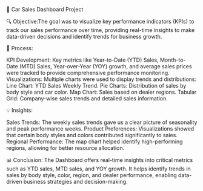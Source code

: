 🚗 Car Sales Dashboard Project

🔍 Objective:The goal was to visualize key performance indicators (KPIs) to track our sales performance over time, providing real-time insights to make data-driven decisions and identify trends for business growth.

🔄 Process:

KPI Development: Key metrics like Year-to-Date (YTD) Sales, Month-to-Date (MTD) Sales, Year-over-Year (YOY) growth, and average sales prices were tracked to provide comprehensive performance monitoring.
Visualizations: Multiple charts were used to display trends and distributions:
Line Chart: YTD Sales Weekly Trend.
Pie Charts: Distribution of sales by body style and car color.
Map Chart: Sales based on dealer regions.
Tabular Grid: Company-wise sales trends and detailed sales information.

💡 Insights:

Sales Trends: The weekly sales trends gave us a clear picture of seasonality and peak performance weeks.
Product Preferences: Visualizations showed that certain body styles and colors contributed significantly to sales.
Regional Performance: The map chart helped identify high-performing regions, allowing for better resource allocation.

📊 Conclusion: The Dashboard offers real-time insights into critical metrics such as YTD sales, MTD sales, and YOY growth. It helps identify trends in sales by body style, color, region, and dealer performance, enabling data-driven business strategies and decision-making.



